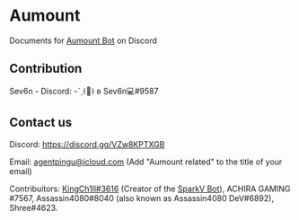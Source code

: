 # Aumount
Documents for [Aumount Bot](http://bit.ly/3H9C5KK) on Discord

## Contribution
Sev6n - Discord: -ˋˏ꒰👑꒱ ʚ Sev6n💻#9587


## Contact us

Discord: https://discord.gg/VZw8KPTXGB

Email: agentpingu@icloud.com (Add "Aumount related" to the title of your email)

Contribuitors: [KingCh1ll#3616](https://github.com/KingCh1ll) (Creator of the [SparkV Bot](https://www.sparkv.tk/)), ACHIRA GAMING
#7567, Assassin4080#8040 (also known as Assassin4080 DeV#6892), Shree#4623.
